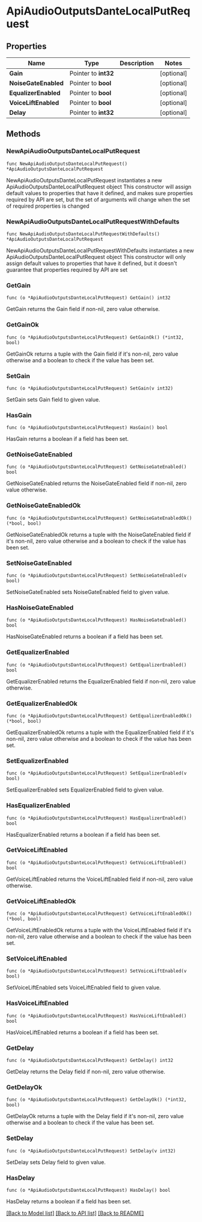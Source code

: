 # ApiAudioOutputsDanteLocalPutRequest

## Properties

Name | Type | Description | Notes
------------ | ------------- | ------------- | -------------
**Gain** | Pointer to **int32** |  | [optional] 
**NoiseGateEnabled** | Pointer to **bool** |  | [optional] 
**EqualizerEnabled** | Pointer to **bool** |  | [optional] 
**VoiceLiftEnabled** | Pointer to **bool** |  | [optional] 
**Delay** | Pointer to **int32** |  | [optional] 

## Methods

### NewApiAudioOutputsDanteLocalPutRequest

`func NewApiAudioOutputsDanteLocalPutRequest() *ApiAudioOutputsDanteLocalPutRequest`

NewApiAudioOutputsDanteLocalPutRequest instantiates a new ApiAudioOutputsDanteLocalPutRequest object
This constructor will assign default values to properties that have it defined,
and makes sure properties required by API are set, but the set of arguments
will change when the set of required properties is changed

### NewApiAudioOutputsDanteLocalPutRequestWithDefaults

`func NewApiAudioOutputsDanteLocalPutRequestWithDefaults() *ApiAudioOutputsDanteLocalPutRequest`

NewApiAudioOutputsDanteLocalPutRequestWithDefaults instantiates a new ApiAudioOutputsDanteLocalPutRequest object
This constructor will only assign default values to properties that have it defined,
but it doesn't guarantee that properties required by API are set

### GetGain

`func (o *ApiAudioOutputsDanteLocalPutRequest) GetGain() int32`

GetGain returns the Gain field if non-nil, zero value otherwise.

### GetGainOk

`func (o *ApiAudioOutputsDanteLocalPutRequest) GetGainOk() (*int32, bool)`

GetGainOk returns a tuple with the Gain field if it's non-nil, zero value otherwise
and a boolean to check if the value has been set.

### SetGain

`func (o *ApiAudioOutputsDanteLocalPutRequest) SetGain(v int32)`

SetGain sets Gain field to given value.

### HasGain

`func (o *ApiAudioOutputsDanteLocalPutRequest) HasGain() bool`

HasGain returns a boolean if a field has been set.

### GetNoiseGateEnabled

`func (o *ApiAudioOutputsDanteLocalPutRequest) GetNoiseGateEnabled() bool`

GetNoiseGateEnabled returns the NoiseGateEnabled field if non-nil, zero value otherwise.

### GetNoiseGateEnabledOk

`func (o *ApiAudioOutputsDanteLocalPutRequest) GetNoiseGateEnabledOk() (*bool, bool)`

GetNoiseGateEnabledOk returns a tuple with the NoiseGateEnabled field if it's non-nil, zero value otherwise
and a boolean to check if the value has been set.

### SetNoiseGateEnabled

`func (o *ApiAudioOutputsDanteLocalPutRequest) SetNoiseGateEnabled(v bool)`

SetNoiseGateEnabled sets NoiseGateEnabled field to given value.

### HasNoiseGateEnabled

`func (o *ApiAudioOutputsDanteLocalPutRequest) HasNoiseGateEnabled() bool`

HasNoiseGateEnabled returns a boolean if a field has been set.

### GetEqualizerEnabled

`func (o *ApiAudioOutputsDanteLocalPutRequest) GetEqualizerEnabled() bool`

GetEqualizerEnabled returns the EqualizerEnabled field if non-nil, zero value otherwise.

### GetEqualizerEnabledOk

`func (o *ApiAudioOutputsDanteLocalPutRequest) GetEqualizerEnabledOk() (*bool, bool)`

GetEqualizerEnabledOk returns a tuple with the EqualizerEnabled field if it's non-nil, zero value otherwise
and a boolean to check if the value has been set.

### SetEqualizerEnabled

`func (o *ApiAudioOutputsDanteLocalPutRequest) SetEqualizerEnabled(v bool)`

SetEqualizerEnabled sets EqualizerEnabled field to given value.

### HasEqualizerEnabled

`func (o *ApiAudioOutputsDanteLocalPutRequest) HasEqualizerEnabled() bool`

HasEqualizerEnabled returns a boolean if a field has been set.

### GetVoiceLiftEnabled

`func (o *ApiAudioOutputsDanteLocalPutRequest) GetVoiceLiftEnabled() bool`

GetVoiceLiftEnabled returns the VoiceLiftEnabled field if non-nil, zero value otherwise.

### GetVoiceLiftEnabledOk

`func (o *ApiAudioOutputsDanteLocalPutRequest) GetVoiceLiftEnabledOk() (*bool, bool)`

GetVoiceLiftEnabledOk returns a tuple with the VoiceLiftEnabled field if it's non-nil, zero value otherwise
and a boolean to check if the value has been set.

### SetVoiceLiftEnabled

`func (o *ApiAudioOutputsDanteLocalPutRequest) SetVoiceLiftEnabled(v bool)`

SetVoiceLiftEnabled sets VoiceLiftEnabled field to given value.

### HasVoiceLiftEnabled

`func (o *ApiAudioOutputsDanteLocalPutRequest) HasVoiceLiftEnabled() bool`

HasVoiceLiftEnabled returns a boolean if a field has been set.

### GetDelay

`func (o *ApiAudioOutputsDanteLocalPutRequest) GetDelay() int32`

GetDelay returns the Delay field if non-nil, zero value otherwise.

### GetDelayOk

`func (o *ApiAudioOutputsDanteLocalPutRequest) GetDelayOk() (*int32, bool)`

GetDelayOk returns a tuple with the Delay field if it's non-nil, zero value otherwise
and a boolean to check if the value has been set.

### SetDelay

`func (o *ApiAudioOutputsDanteLocalPutRequest) SetDelay(v int32)`

SetDelay sets Delay field to given value.

### HasDelay

`func (o *ApiAudioOutputsDanteLocalPutRequest) HasDelay() bool`

HasDelay returns a boolean if a field has been set.


[[Back to Model list]](../README.md#documentation-for-models) [[Back to API list]](../README.md#documentation-for-api-endpoints) [[Back to README]](../README.md)


